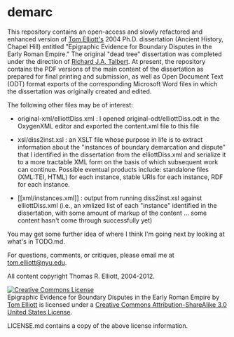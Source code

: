 demarc
======

This repository contains an open-access and slowly refactored and enhanced version of [Tom Elliott's](http://isaw.nyu.edu/people/staff/tom-elliott) 2004 Ph.D. dissertation (Ancient History, Chapel Hill) entitled "Epigraphic Evidence for Boundary Disputes in the Early Roman Empire." The original "dead tree" dissertation was completed under the direction of [Richard J.A. Talbert](http://en.wikipedia.org/wiki/Richard_Talbert). At present, the repository contains the PDF versions of the main content of the dissertation as prepared for final printing and submission, as well as Open Document Text (ODT) format exports of the corresponding Microsoft Word files in which the dissertation was originally created and edited.

The following other files may be of interest:

* original-xml/elliottDiss.xml : I opened original-odt/elliottDiss.odt in the OxygenXML editor and exported the content.xml file to this file

* xsl/diss2inst.xsl : an XSLT file whose purpose in life is to extract information about the "instances of boundary demarcation and dispute" that I identified in the dissertation from the elliottDiss.xml and serialize it to a more tractable XML form on the basis of which subsequent work can continue. Possible eventual products include: standalone files (XML:TEI, HTML) for each instance, stable URIs for each instance, RDF for each instance.

* [[xml/instances.xml]] : output from running diss2inst.xsl against elliottDiss.xml (i.e., an xmlized list of each "instance" identified in the dissertation, with some amount of markup of the content ... some content hasn't come through successfully yet) 

You may get some further idea of where I think I'm going next by looking at what's in TODO.md.

For questions, comments, or critiques, please email me at tom.elliott@nyu.edu.
  
All content copyright Thomas R. Elliott, 2004-2012.

<a rel="license" href="http://creativecommons.org/licenses/by-sa/3.0/us/"><img alt="Creative Commons License" style="border-width:0" src="http://i.creativecommons.org/l/by-sa/3.0/us/88x31.png" /></a><br /><span xmlns:dct="http://purl.org/dc/terms/" href="http://purl.org/dc/dcmitype/Dataset" property="dct:title" rel="dct:type">Epigraphic Evidence for Boundary Disputes in the Early Roman Empire</span> by <a xmlns:cc="http://creativecommons.org/ns#" href="http://isaw.nyu.edu/people/staff/tom-elliott" property="cc:attributionName" rel="cc:attributionURL">Tom Elliott</a> is licensed under a <a rel="license" href="http://creativecommons.org/licenses/by-sa/3.0/us/">Creative Commons Attribution-ShareAlike 3.0 United States License</a>.

LICENSE.md contains a copy of the above license information.
